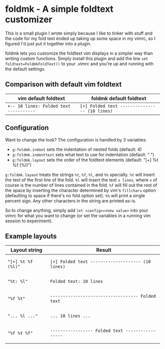 # foldmk - A simple foldtext customizer

This is a small plugin I wrote simply because I like to tinker with stuff and
the code for my fold text ended up taking up some space in my vimrc, so I
figured I'd just put it together into a plugin.

foldmk lets you customize the foldtext vim displays in a simpler way than
writing custom functions. Simply install this plugin and add the line `set
foldtext=FoldmkFoldText()` to your .vimrc and you're up and running with the
default settings.

## Comparison with default vim foldtext

vim default foldtext                    | foldmk default foldtext
----------------------------------------|----------------------------------------------
`+-- 10 lines: Folded text -----------` | `[+] Folded text ---------------- (10 lines)`

## Configuration

Want to change the look? The configuration is handled by 3 variables:

- `g:foldmk.indent` sets the indentation of nested folds (default: 4)
- `g:foldmk.indenttext` sets what text to use for indentation (default: " ")
- `g:foldmk.layout` sets the order of the foldtext elements (default: "[+] %t %f (%l)")

`g:foldmk.layout` treats the strings `%t`, `%f`, `%l`, and `%%` specially. `%t`
will insert the text of the first line of the fold. `%l` will insert the text `x
lines`, where `x` of course is the number of lines contained in the fold. `%f`
will fill out the rest of the space by inserting the character determined by
vim's `fillchars` option (defaulting to space if there's no fold option set).
`%%` will print a single percent sign.  Any other characters in the string are
printed as-is.

So to change anything, simply add `let <config>=<new value>` into your vimrc for
what you want to change (or set the variables in a running vim session to
experiment).

## Example layouts

Layout string | Result
------------- | ------
`"[+] %t %f (%l)"` | <pre>`[+] Folded text -------------------- (10 lines)`</pre>
`"%t: %l"`        | <pre>`Folded text: 10 lines                          `</pre>
`"%f %t"`         | <pre>`----------------------------------- Folded text`</pre>
`"... %l ..."`   | <pre>`... 10 lines ...                               `</pre>
`"%f %t %f"`    | <pre>`----------------- Folded text -----------------`</pre>
